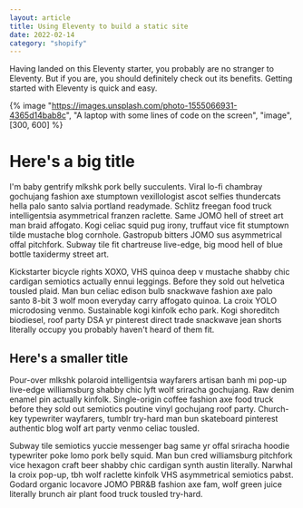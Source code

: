 ```yaml
---
layout: article
title: Using Eleventy to build a static site
date: 2022-02-14
category: "shopify"
---
```


Having landed on this Eleventy starter, you probably are no stranger to Eleventy. But if you are, you should definitely check out its benefits. Getting started with Eleventy is quick and easy.
<!-- excerpt -->

{% image "https://images.unsplash.com/photo-1555066931-4365d14bab8c", "A laptop with some lines of code on the screen", "image", [300, 600] %}

<h1>Here's a big title</h1>
<p>I'm baby gentrify mlkshk pork belly succulents. Viral lo-fi chambray gochujang fashion axe stumptown vexillologist ascot selfies thundercats hella palo santo salvia portland readymade. Schlitz freegan food truck intelligentsia asymmetrical franzen raclette. Same JOMO hell of street art man braid affogato. Kogi celiac squid pug irony, truffaut vice fit stumptown tilde mustache blog cornhole. Gastropub bitters JOMO sus asymmetrical offal pitchfork. Subway tile fit chartreuse live-edge, big mood hell of blue bottle taxidermy street art.</p>

<p>Kickstarter bicycle rights XOXO, VHS quinoa deep v mustache shabby chic cardigan semiotics actually ennui leggings. Before they sold out helvetica tousled plaid. Man bun celiac edison bulb snackwave fashion axe palo santo 8-bit 3 wolf moon everyday carry affogato quinoa. La croix YOLO microdosing venmo. Sustainable kogi kinfolk echo park. Kogi shoreditch biodiesel, roof party DSA yr pinterest direct trade snackwave jean shorts literally occupy you probably haven't heard of them fit.</p>

<h2>Here's a smaller title</h2>
<p>Pour-over mlkshk polaroid intelligentsia wayfarers artisan banh mi pop-up live-edge williamsburg shabby chic lyft wolf sriracha gochujang. Raw denim enamel pin actually kinfolk. Single-origin coffee fashion axe food truck before they sold out semiotics poutine vinyl gochujang roof party. Church-key typewriter wayfarers, tumblr try-hard man bun skateboard pinterest authentic blog wolf art party venmo celiac tousled.</p>

<p>Subway tile semiotics yuccie messenger bag same yr offal sriracha hoodie typewriter poke lomo pork belly squid. Man bun cred williamsburg pitchfork vice hexagon craft beer shabby chic cardigan synth austin literally. Narwhal la croix pop-up, tbh wolf raclette kinfolk VHS asymmetrical semiotics pabst. Godard organic locavore JOMO PBR&B fashion axe fam, wolf green juice literally brunch air plant food truck tousled try-hard.</p>